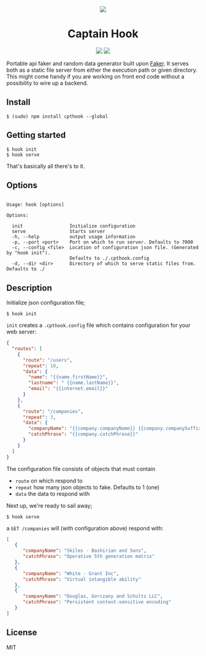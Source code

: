 <p align="center">
<img src="http://i.imgur.com/oz5mpCu.png?1"><br/>
<h1 align="center">Captain Hook</h1>
</p>
<p align="center">
<a href="https://travis-ci.org/victorzki/hook.svg?branch=master"><img src="https://travis-ci.org/victorzki/hook.svg?branch=master"></a>
<a href="https://badge.fury.io/js/cpthook"><img src="https://badge.fury.io/js/cpthook.svg"></a>
</p>

Portable api faker and random data generator built upon [Faker](https://www.npmjs.com/package/Faker). It serves both as a static file server from either the execution path or given directory. This might come handy if you are working on front end code without a possibility to wire up a backend.
## Install
```
$ (sudo) npm install cpthook --global
```
## Getting started
```
$ hook init
$ hook serve
```
That's basically all there's to it.
## Options
```

Usage: hook [options]

Options:

  init                 Initialize configuration
  serve                Starts server
  -h, --help           output usage information
  -p, --port <port>    Port on which to run server. Defaults to 7000
  -c, --config <file>  Location of configuration json file. (Generated by "hook init").
                       Defaults to ./.cpthook.config
  -d, --dir <dir>      Directory of which to serve static files from. Defaults to ./

```
## Description
Initialize json configuration file;
```
$ hook init
```
`init` creates a `.cpthook.config` file which contains configuration for your web server:
```json
{
  "routes": [
    {
      "route": "/users",
      "repeat": 10,
      "data": {
        "name": "{{name.firstName}}",
        "lastname": " {{name.lastName}}",
        "email": "{{internet.email}}"
      }
    },
    {
      "route": "/companies",
      "repeat": 3,
      "data": {
        "companyName": "{{company.companyName}} {{company.companySuffix}}",
        "catchPhrase": "{{company.catchPhrase}}"
      }
    }
  ]
}
```

The configuration file consists of objects that must contain
- `route` on which respond to
- `repeat` how many json objects to fake. Defaults to 1 (one)
- `data` the data to respond with

Next up, we're ready to sail away;
```
$ hook serve
```
a `GET /companies` will (with configuration above) respond with:
```json
[
   {
      "companyName": "Skiles - Bashirian and Sons",
      "catchPhrase": "Operative 5th generation matrix"
   },
   {
      "companyName": "White - Grant Inc",
      "catchPhrase": "Virtual intangible ability"
   },
   {
      "companyName": "Douglas, Gorczany and Schultz LLC",
      "catchPhrase": "Persistent context-sensitive encoding"
   }
]
```
## License
MIT
